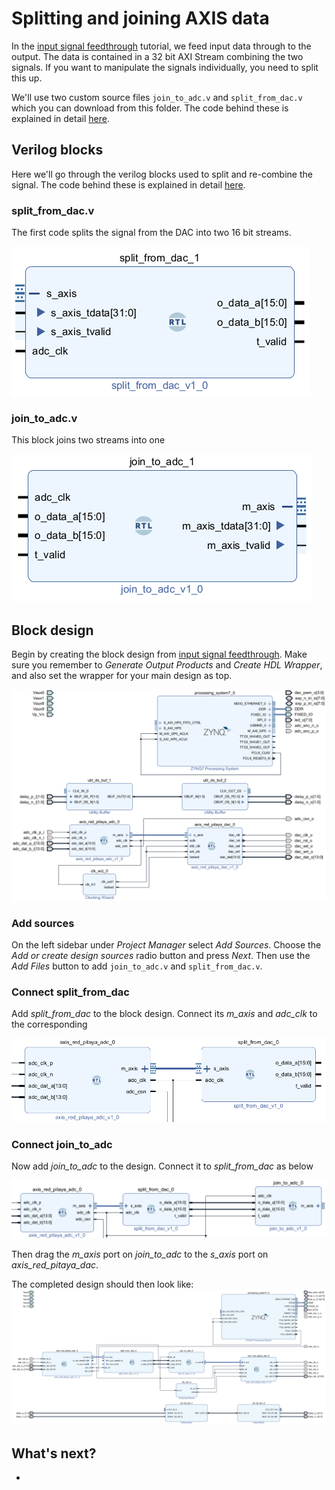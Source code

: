 # Splitting and joining AXIS data

In the  [input signal feedthrough](/Tutorials/PROJ_IOFeedthrough) tutorial, we feed input data through to the output. The data is contained in a 32 bit AXI Stream combining the two signals. If you want to manipulate the signals individually, you need to split this up.

We'll use two custom source files `join_to_adc.v` and `split_from_dac.v` which you can download from this folder. The code behind these is explained in detail [here](/Tutorials/CORE_SPLIT_JOIN).

## Verilog blocks

Here we'll go through the verilog blocks used to split and re-combine the signal. The code behind these is explained in detail [here](/Tutorials/CORE_SPLIT_JOIN).

### split_from_dac.v

The first code splits the signal from the DAC into two 16 bit streams.



![The split_from_dac block. It has inputs m_axis and adc_clk; m_axis contains a 32 bit vector m_axis_tdata and m_axis_tvalid. It has two 16 bit output vectors o_data_a and o_data_b.](img_splitfromdac.png)



### join_to_adc.v

This block joins two streams into one

![The join_to_adc block. It has inputs adc_clk, t_valid, and two 16 bit vectors o_data_a and o_data_b. It has a single output m_axis, containing a 32 bit vector m_axis_tdata and m_axis_tvalid.](img_jointoadc.png)



## Block design

Begin by creating the block design from [input signal feedthrough](/Tutorials/PROJ_IOFeedthrough). Make sure you remember to *Generate Output Products* and *Create HDL Wrapper*, and also set the wrapper for your main design as top.



![The block design from the input signal feedthrough tutorial](img_FeedthroughBlockDesign.png)

### Add sources

On the left sidebar under *Project Manager* select *Add Sources*. Choose the *Add or create design sources* radio button and press *Next*. Then use the *Add Files* button to add  `join_to_adc.v` and `split_from_dac.v`. 

### Connect split_from_dac

Add *split_from_dac* to the block design. Connect its *m_axis* and *adc_clk* to the corresponding  

![](img_split_connections.png)

### Connect join_to_adc

Now add *join_to_adc* to the design. Connect it to *split_from_dac* as below

![](img_join_split_connections.png)



Then drag the *m_axis* port on *join_to_adc* to the *s_axis* port on *axis_red_pitaya_dac*.



The completed design should then look like:![](img_FeedthroughSplitJoined.png)

## What's next?

- 